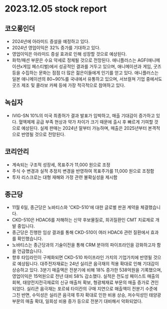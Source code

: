 # 2023.12.05 stock report
## 코오롱인더
- 2024년에 아라미드 증설을 예정하고 있다.
- 2024년 영업이익은 32% 증가를 기대하고 있다.
- 영업이익은 아라미드 증설 효과로 인해 성장할 것으로 예상된다.
- 화학/패션 부문은 수요 약세로 정체될 것으로 전망된다.
애니플러스는 AGF(애니메이션x게임 페스티벌)에서 성공적인 결과를 거두고 있으며, 애니메이션과 게임, 굿즈 등을 수집하는 문화는 점점 더 많은 젊은이들에게 인기를 얻고 있다. 애니플러스는 일본 애니메이션의 80~90%를 국내에서 유통하고 있으며, 서브컬쳐 기업 중에서도 굿즈 제조 및 콜라보 카페 등에 가장 적극적으로 참여하고 있다.
## 녹십자
- IVIG-SN 10%의 미국 최종허가 결과 발표가 임박하고, 매출 기대감이 증가하고 있다. 혈액제제 공급 부족 현상과 약가 차이가 크기 때문에 출시 후 빠르게 기여할 것으로 예상된다. 실제 판매는 2024년 말부터 가능하며, 매출은 2025년부터 본격적으로 반영될 것으로 전망된다.
## 코리안리
- 계속되는 구조적 성장세, 목표주가 11,000 원으로 조정
- 주식 수 변경과 실적 추정치 변경을 반영하여 목표주가를 11,000 원으로 조정함
- 투자 리스크로는 대형 재해와 가정 관련 불확실성을 제시함
## 종근당
- 11월 6일, 종근당은 노바티스와 'CKD-510'에 대한 글로벌 판권 계약을 체결했습니다.
- CKD-510은 HDAC6를 저해하는 신약 후보물질로, 희귀질환인 CMT 치료제로 개발 중입니다.
- 종근당은 진행한 임상 결과를 통해 CKD-510이 여러 HDAC6 관련 질환에서 효과를 확인했습니다.
- 노바티스는 종근당과의 기술이전을 통해 CRM 분야의 파이프라인을 강화하고자 함을 언급했습니다.
- 향후 타임라인이 구체화되면 CKD-510 파이프라인 가치의 기업가치에 반영될 것으로 예상됩니다.
대주전자재료는 24년 실리콘 음극재의 적용 확대로 인해 기대감이 상승하고 있다. 3분기 매출액은 전분기에 비해 18% 증가한 538억원을 기록했으며, 영업이익은 15억원으로 전년 대비 58% 감소했다. 실적은 전도성 페이스트 매출의 회복, 태양전지전극재료의 신규 매출처 확보, 형광체재료 부문의 매출 증가로 견인되었다. 실리콘 음극재는 포르쉐 타이칸의 구매 지연으로 매출액이 전분기 수준에 그친 반면, 수익성은 실리콘 음극재 투자 확대로 인한 비용 상승, 저수익성인 태양광 부문의 매출 확대, 일회성 비용 증가 등으로 전분기 대비해서 악화되었다.